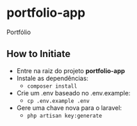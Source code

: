 # portfolio-app
Portfólio

## How to Initiate
- Entre na raiz do projeto **portfolio-app**
- Instale as dependências: 
  - ``composer install``
- Crie um .env baseado no .env.example:
  - ``cp .env.example .env``
- Gere uma chave nova para o laravel:
  - ``php artisan key:generate``
